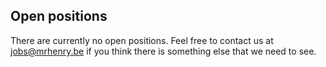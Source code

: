 ## Open positions

There are currently no open positions. Feel free to contact us at [jobs@mrhenry.be](mailto:jobs@mrhenry.be) if you think there is something else that we need to see.